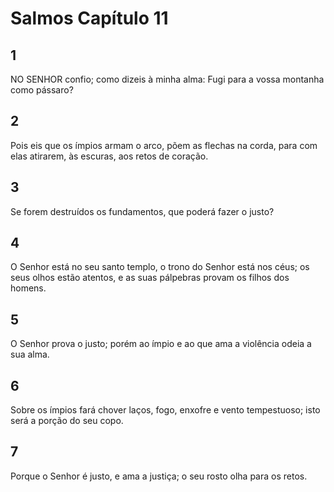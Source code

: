 # Salmos Capítulo 11

## 1
NO SENHOR confio; como dizeis à minha alma: Fugi para a vossa montanha como pássaro?

## 2
Pois eis que os ímpios armam o arco, põem as flechas na corda, para com elas atirarem, às escuras, aos retos de coração.

## 3
Se forem destruídos os fundamentos, que poderá fazer o justo?

## 4
O Senhor está no seu santo templo, o trono do Senhor está nos céus; os seus olhos estão atentos, e as suas pálpebras provam os filhos dos homens.

## 5
O Senhor prova o justo; porém ao ímpio e ao que ama a violência odeia a sua alma.

## 6
Sobre os ímpios fará chover laços, fogo, enxofre e vento tempestuoso; isto será a porção do seu copo.

## 7
Porque o Senhor é justo, e ama a justiça; o seu rosto olha para os retos.

